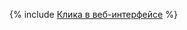 {% include [Клика в веб-интерфейсе](../../../../_includes/user-guide/data-processing/chyt/cliques/ui.md) %}